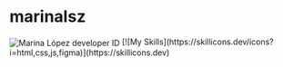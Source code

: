 # marinalsz
<img align="center" src="https://res.cloudinary.com/darvwfw0u/image/upload/v1744377110/developer-id_n6phty.png" alt="Marina López developer ID">
[![My Skills](https://skillicons.dev/icons?i=html,css,js,figma)](https://skillicons.dev)
